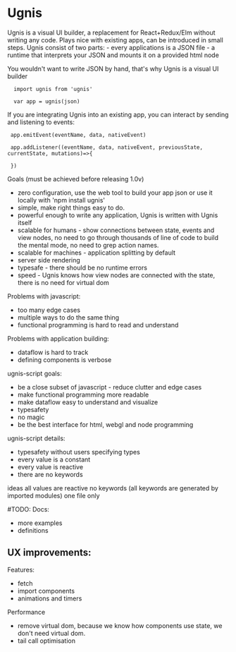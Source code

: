 # Ugnis

Ugnis is a visual UI builder, a replacement for React+Redux/Elm without writing any code. Plays nice with existing apps, can be introduced in small steps.
Ugnis consist of two parts:
    - every applications is a JSON file
    - a runtime that interprets your JSON and mounts it on a provided html node

You wouldn't want to write JSON by hand, that's why Ugnis is a visual UI builder

```
  import ugnis from 'ugnis'

  var app = ugnis(json)
```

If you are integrating Ugnis into an existing app, you can interact by sending and listening to events:

```
 app.emitEvent(eventName, data, nativeEvent)

 app.addListener((eventName, data, nativeEvent, previousState, currentState, mutations)=>{

 })
```

Goals (must be achieved before releasing 1.0v)
  - zero configuration, use the web tool to build your app json or use it locally with 'npm install ugnis'
  - simple, make right things easy to do.
  - powerful enough to write any application, Ugnis is written with Ugnis itself
  - scalable for humans - show connections between state, events and view nodes,
        no need to go through thousands of line of code to build the mental mode, no need to grep action names.
  - scalable for machines - application splitting by default
  - server side rendering
  - typesafe - there should be no runtime errors
  - speed - Ugnis knows how view nodes are connected with the state, there is no need for virtual dom


Problems with javascript:
  - too many edge cases
  - multiple ways to do the same thing
  - functional programming is hard to read and understand

Problems with application building:
  - dataflow is hard to track
  - defining components is verbose
  
ugnis-script goals:
  - be a close subset of javascript - reduce clutter and edge cases
  - make functional programming more readable
  - make dataflow easy to understand and visualize
  - typesafety
  - no magic
  - be the best interface for html, webgl and node programming

ugnis-script details:
  - typesafety without users specifying types
  - every value is a constant
  - every value is reactive
  - there are no keywords

ideas
    all values are reactive
    no keywords (all keywords are generated by imported modules)
    one file only

#TODO:
Docs:
  - more examples
  - definitions

UX improvements:
  -

Features:
  - fetch
  - import components
  - animations and timers

Performance
  - remove virtual dom, because we know how components use state, we don't need virtual dom.
  - tail call optimisation